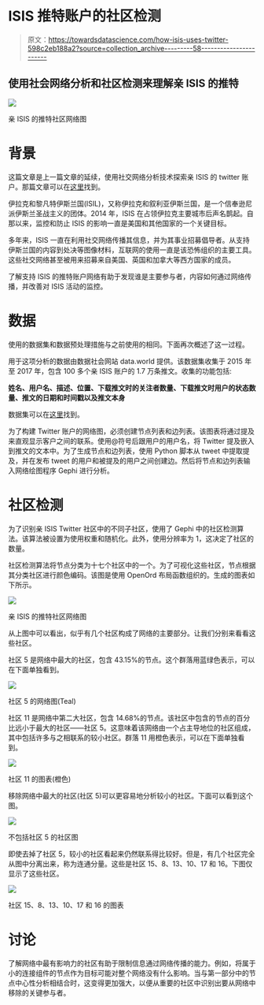 # ISIS 推特账户的社区检测

> 原文：<https://towardsdatascience.com/how-isis-uses-twitter-598c2eb188a2?source=collection_archive---------58----------------------->

## 使用社会网络分析和社区检测来理解亲 ISIS 的推特

![](img/16751d445c97c7b9565df20e6d77c156.png)

亲 ISIS 的推特社区网络图

# 背景

这篇文章是上一篇文章的延续，使用社交网络分析技术探索亲 ISIS 的 twitter 账户。那篇文章可以在[这里](/how-isis-uses-twitter-10065790354a)找到。

伊拉克和黎凡特伊斯兰国(ISIL)，又称伊拉克和叙利亚伊斯兰国，是一个信奉逊尼派伊斯兰圣战主义的团体。2014 年，ISIS 在占领伊拉克主要城市后声名鹊起。自那以来，监控和防止 ISIS 的影响一直是美国和其他国家的一个关键目标。

多年来，ISIS 一直在利用社交网络传播其信息，并为其事业招募倡导者。从支持伊斯兰国的内容到处决等图像材料，互联网的使用一直是该恐怖组织的主要工具。这些社交网络甚至被用来招募来自美国、英国和加拿大等西方国家的成员。

了解支持 ISIS 的推特账户网络有助于发现谁是主要参与者，内容如何通过网络传播，并改善对 ISIS 活动的监控。

# 数据

使用的数据集和数据预处理措施与之前使用的相同。下面再次概述了这一过程。

用于这项分析的数据由数据社会网站 data.world 提供。该数据集收集于 2015 年至 2017 年，包含 100 多个亲 ISIS 账户的 1.7 万条推文。收集的功能包括:

**姓名、用户名、描述、位置、下载推文时的关注者数量、下载推文时用户的状态数量、推文的日期和时间戳以及推文本身**

数据集可以在[这里](https://data.world/data-society/how-isis-uses-twitter)找到。

为了构建 Twitter 账户的网络图，必须创建节点列表和边列表。该图表将通过提及来直观显示客户之间的联系。使用@符号后跟用户的用户名，将 Twitter 提及嵌入到推文的文本中。为了生成节点和边列表，使用 Python 脚本从 tweet 中提取提及，并在发布 tweet 的用户和被提及的用户之间创建边。然后将节点和边列表输入网络绘图程序 Gephi 进行分析。

# 社区检测

为了识别亲 ISIS Twitter 社区中的不同子社区，使用了 Gephi 中的社区检测算法。该算法被设置为使用权重和随机化。此外，使用分辨率为 1，这决定了社区的数量。

社区检测算法将节点分类为十七个社区中的一个。为了可视化这些社区，节点根据其分类社区进行颜色编码。该图是使用 OpenOrd 布局函数组织的。生成的图表如下所示。

![](img/16751d445c97c7b9565df20e6d77c156.png)

亲 ISIS 的推特社区网络图

从上图中可以看出，似乎有几个社区构成了网络的主要部分。让我们分别来看看这些社区。

社区 5 是网络中最大的社区，包含 43.15%的节点。这个群落用蓝绿色表示，可以在下面单独看到。

![](img/6ec5192280fc2e64f5604d97d309cf5e.png)

社区 5 的网络图(Teal)

社区 11 是网络中第二大社区，包含 14.68%的节点。该社区中包含的节点的百分比远小于最大的社区——社区 5。这意味着该网络由一个占主导地位的社区组成，其中包括许多与之相联系的较小社区。群落 11 用橙色表示，可以在下面单独看到。

![](img/d579f026d426ee3d15dbd833e5920fa8.png)

社区 11 的图表(橙色)

移除网络中最大的社区(社区 5)可以更容易地分析较小的社区。下面可以看到这个图。

![](img/0b451508114468f0ca75d058b74382da.png)

不包括社区 5 的社区图

即使去掉了社区 5，较小的社区看起来仍然联系得比较好。但是，有几个社区完全从图中分离出来，称为连通分量。这些是社区 15、8、13、10、17 和 16。下图仅显示了这些社区。

![](img/3ed0ecf8173ede6c021236577322057c.png)

社区 15、8、13、10、17 和 16 的图表

# 讨论

了解网络中最有影响力的社区有助于限制信息通过网络传播的能力。例如，将属于小的连接组件的节点作为目标可能对整个网络没有什么影响。当与第一部分中的节点中心性分析相结合时，这变得更加强大，以便从重要的社区中识别出要从网络中移除的关键参与者。